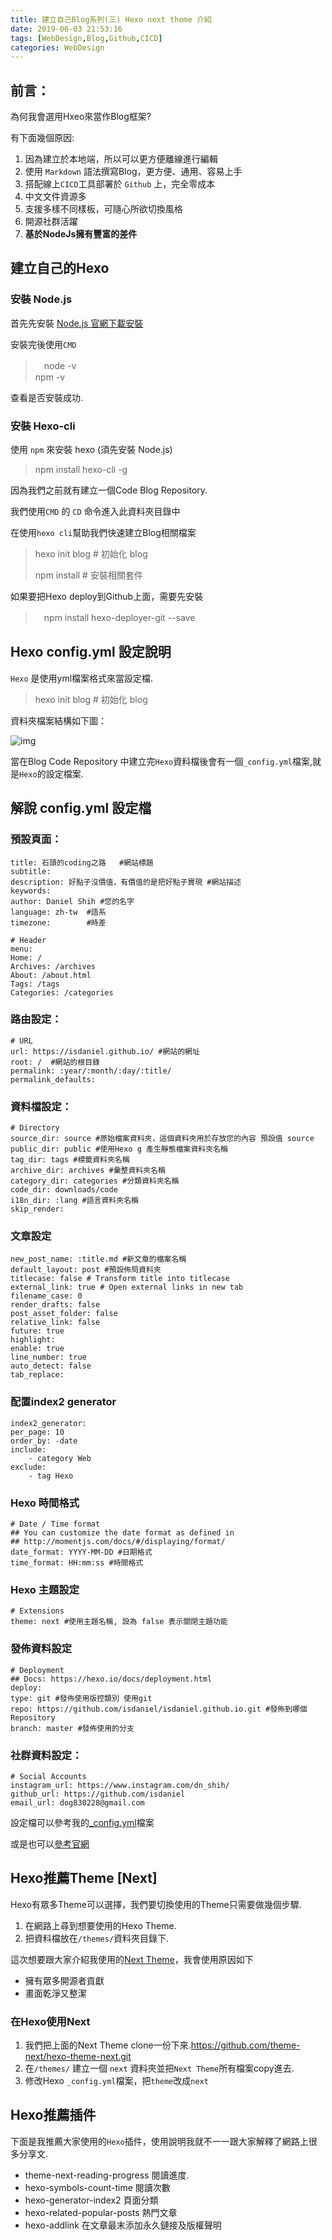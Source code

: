 ```yaml
---
title: 建立自己Blog系列(三) Hexo next theme 介紹
date: 2019-06-03 21:53:16
tags: [WebDesign,Blog,Github,CICD]
categories: WebDesign
---
```


## 前言：

為何我會選用Hxeo來當作Blog框架?

有下面幾個原因:

1. 因為建立於本地端，所以可以更方便離線進行編輯
2. 使用 `Markdown` 語法撰寫Blog，更方便、通用、容易上手
3. 搭配線上`CICD`工具部署於 `Github` 上，完全零成本
4. 中文文件資源多
5. 支援多樣不同樣板，可隨心所欲切換風格
6. 開源社群活躍
7. **基於NodeJs擁有豐富的差件**

## 建立自己的Hexo

### 安裝 Node.js

首先先安裝 [Node.js 官網下載安裝](https://nodejs.org/en/)

安裝完後使用`CMD`

>　node -v \
> npm -v

查看是否安裝成功.

### 安裝 Hexo-cli

使用 `npm` 來安裝 hexo (須先安裝 Node.js)

> npm install hexo-cli -g

因為我們之前就有建立一個Code Blog Repository.

我們使用`CMD` 的 `CD` 命令進入此資料夾目錄中

在使用`hexo cli`幫助我們快速建立Blog相關檔案

> hexo init blog       # 初始化 blog
>
> npm install          # 安裝相關套件

如果要把Hexo deploy到Github上面，需要先安裝

>　npm install hexo-deployer-git --save

## Hexo config.yml 設定說明

`Hexo` 是使用yml檔案格式來當設定檔.

> hexo init blog       # 初始化 blog

資料夾檔案結構如下圖：

![img](/images/github_hexo_theme1.PNG)

當在Blog Code Repository 中建立完`Hexo`資料檔後會有一個`_config.yml`檔案,就是`Hexo`的設定檔案.

## 解說 config.yml 設定檔

### 預設頁面：

    title: 石頭的coding之路   #網站標題
    subtitle: 
    description: 好點子沒價值，有價值的是把好點子實現 #網站描述
    keywords:
    author: Daniel Shih #您的名字
    language: zh-tw  #語系
    timezone:        #時差

    # Header
    menu:
    Home: /
    Archives: /archives
    About: /about.html
    Tags: /tags
    Categories: /categories

### 路由設定：

    # URL
    url: https://isdaniel.github.io/ #網站的網址
    root: /  #網站的根目錄
    permalink: :year/:month/:day/:title/
    permalink_defaults:

### 資料檔設定：

    # Directory
    source_dir: source #原始檔案資料夾，這個資料夾用於存放您的內容 預設值 source
    public_dir: public #使用Hexo g 產生靜態檔案資料夾名稱
    tag_dir: tags #標籤資料夾名稱
    archive_dir: archives #彙整資料夾名稱
    category_dir: categories #分類資料夾名稱
    code_dir: downloads/code
    i18n_dir: :lang #語言資料夾名稱
    skip_render:

### 文章設定

    new_post_name: :title.md #新文章的檔案名稱
    default_layout: post #預設佈局資料夾
    titlecase: false # Transform title into titlecase
    external_link: true # Open external links in new tab
    filename_case: 0
    render_drafts: false
    post_asset_folder: false
    relative_link: false
    future: true
    highlight:
    enable: true
    line_number: true
    auto_detect: false
    tab_replace:

### 配置index2 generator

    index2_generator:
    per_page: 10
    order_by: -date
    include:
        - category Web 
    exclude:
        - tag Hexo 

### Hexo 時間格式

    # Date / Time format
    ## You can customize the date format as defined in
    ## http://momentjs.com/docs/#/displaying/format/
    date_format: YYYY-MM-DD #日期格式
    time_format: HH:mm:ss #時間格式	

### Hexo 主題設定

    # Extensions
    theme: next #使用主題名稱, 設為 false 表示關閉主題功能

### 發佈資料設定

    # Deployment
    ## Docs: https://hexo.io/docs/deployment.html
    deploy:
    type: git #發佈使用版控類別 使用git
    repo: https://github.com/isdaniel/isdaniel.github.io.git #發佈到哪個Repository
    branch: master #發佈使用的分支

### 社群資料設定：

    # Social Accounts
    instagram_url: https://www.instagram.com/dn_shih/
    github_url: https://github.com/isdaniel
    email_url: dog830228@gmail.com


設定檔可以參考我的[_config.yml](https://github.com/isdaniel/MyBlog/blob/master/_config.yml)檔案

或是也可以[參考官網](https://hexo.io/zh-tw/docs/configuration.html)

## Hexo推薦Theme [Next]

Hexo有眾多Theme可以選擇，我們要切換使用的Theme只需要做幾個步驟.

1. 在網路上尋到想要使用的Hexo Theme.
2. 把資料檔放在`/themes/`資料夾目錄下.

這次想要跟大家介紹我使用的[Next Theme](https://github.com/theme-next/hexo-theme-next)，我會使用原因如下

* 擁有眾多開源者貢獻
* 畫面乾淨又整潔

### 在Hexo使用Next

1. 我們把上面的Next Theme clone一份下來.https://github.com/theme-next/hexo-theme-next.git
2. 在`/themes/` 建立一個 `next` 資料夾並把`Next Theme`所有檔案copy進去.
3. 修改Hexo `_config.yml`檔案，把`theme`改成`next`

## Hexo推薦插件

下面是我推薦大家使用的`Hexo`插件，使用說明我就不一一跟大家解釋了網路上很多分享文.

* theme-next-reading-progress 閱讀進度.
* hexo-symbols-count-time 閱讀次數
* hexo-generator-index2  頁面分類
* hexo-related-popular-posts 熱門文章
* hexo-addlink 在文章最末添加永久鏈接及版權聲明

